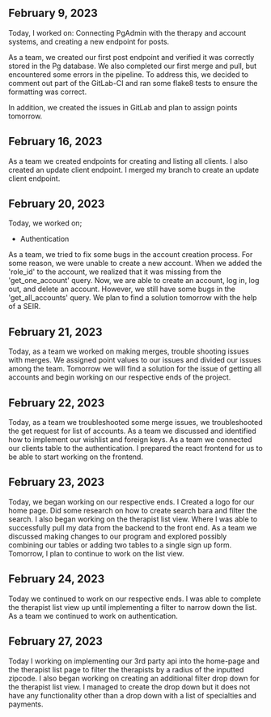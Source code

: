 ## February 9, 2023

Today, I worked on:
Connecting PgAdmin with the therapy and account systems, and creating a new endpoint for posts.


As a team, we created our first post endpoint and verified it was correctly stored in the Pg database. We also completed our first merge and pull, but encountered some errors in the pipeline. To address this, we decided to comment out part of the GitLab-CI and ran some flake8 tests to ensure the formatting was correct.

In addition, we created the issues in GitLab and plan to assign points tomorrow.

## February 16, 2023

As a team we created endpoints for creating and listing all clients. I also created an update client endpoint. I merged my branch to create an update client endpoint.

## February 20, 2023

Today, we worked on;

* Authentication

As a team, we tried to fix some bugs in the account creation process. For some reason, we were unable to create a new account. When we added the 'role_id' to the account, we realized that it was missing from the 'get_one_account' query. Now, we are able to create an account, log in, log out, and delete an account. However, we still have some bugs in the 'get_all_accounts' query. We plan to find a solution tomorrow with the help of a SEIR.

## February 21, 2023
Today, as a team we worked on making merges, trouble shooting issues with merges. We assigned point values to our issues and divided our issues among the team. Tomorrow we will find a solution for the issue of getting all accounts and begin working on our respective ends of the project.

## February 22, 2023
Today, as a team we troubleshooted some merge issues, we troubleshooted the get request for list of accounts. As a team we discussed and identified how to implement our wishlist and foreign keys. As a team we connected our clients table to the authentication. I prepared the react frontend for us to be able to start working on the frontend.

## February 23, 2023
Today, we began working on our respective ends. I Created a logo for our home page. Did some research on how to create search bara and filter the search. I also began working on the therapist list view. Where I was able to successfully pull my data from the backend to the front end. As a team we discussed making changes to our program and explored possibly combining our tables or adding two tables to a single sign up form. Tomorrow, I plan to continue to work on the list view.

## February 24, 2023
Today we continued to work on our respective ends. I was able to complete the therapist list view up until implementing a filter to narrow down the list. As a team we continued to work on authentication.

## February 27, 2023
Today I working on implementing our 3rd party api into the home-page and the therapist list page to filter the therapists by a radius of the inputted zipcode. I also began working on creating an additional filter drop down for the therapist list view. I managed to create the drop down but it does not have any functionality other than a drop down with a list of specialties and payments.
